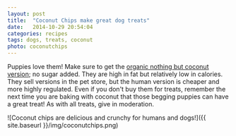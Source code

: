 ```yaml
---
layout: post
title:  "Coconut Chips make great dog treats"
date:   2014-10-29 20:54:04
categories: recipes
tags: dogs, treats, coconut
photo: coconutchips
---
```


Puppies love them! Make sure to get the [organic nothing but coconut version](http://www.amazon.com/gp/product/B000F4D5IU/ref=as_li_tl?ie=UTF8&camp=1789&creative=390957&creativeASIN=B000F4D5IU&linkCode=as2&tag=veggpupp-20&linkId=SKNK67JIPBIFSEBY); no sugar added. They are high in fat but relatively low in calories. They sell versions in the pet store, but the human version is cheaper and more highly regulated. Even if you don't buy them for treats, remember the next time you are baking with coconut that those begging puppies can have a great treat! As with all treats, give in moderation. 

![Coconut chips are delicious and crunchy for humans and dogs!]({{ site.baseurl }}/img/coconutchips.png)

